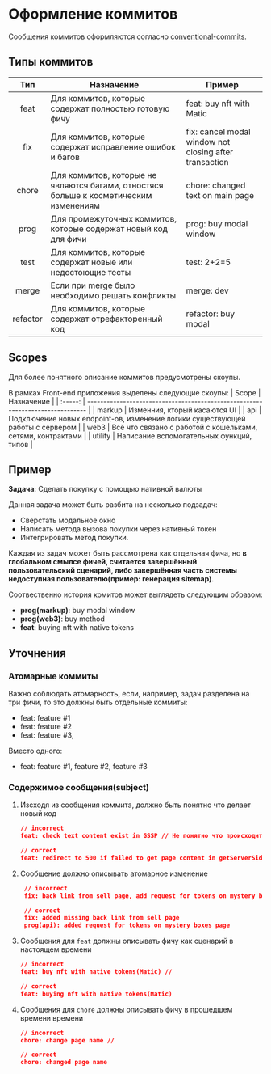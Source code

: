 # Оформление коммитов
Сообщения коммитов оформляются согласно [conventional-commits](https://www.conventionalcommits.org/ru/v1.0.0/).

## Типы коммитов
|   Тип    | Назначение                                                                            | Пример                                                 |
| :------: | ------------------------------------------------------------------------------------- | ------------------------------------------------------ |
|   feat   | Для коммитов, которые содержат полностью готовую фичу                                 | feat: buy nft with Matic                               |
|   fix    | Для коммитов, которые содержат исправление ошибок и багов                             | fix: cancel modal window not closing after transaction |
|  chore   | Для коммитов, которые не являются багами, отностяся больше к косметическим изменениям | chore: changed text on main page                       |
|   prog   | Для промежуточных коммитов, которые содержат новый код для фичи                       | prog: buy modal window                                 |
|   test   | Для коммитов, которые содержат новые или недостоющие тесты                            | test: 2+2=5                                            |
|  merge   | Если при merge было необходимо решать конфликты                                       | merge: dev                                             |
| refactor | Для коммитов, которые содержат отрефакторенный код                                    | refactor: buy modal                                    |

## Scopes

Для более понятного описание коммитов предусмотрены скоупы.  

В рамках Front-end приложения выделены следующие скоупы:
|  Scope  | Назначение                                                                     |
| :-----: | ------------------------------------------------------------------------------ |
| markup  | Изменния, кторый касаются UI                                                   |
|   api   | Подключение новых endpoint-ов, изменение логики существующей работы с сервером |
|  web3   | Всё что связано с работой с кошельками, сетями, контрактами                    |
| utility | Написание вспомогательных функций, типов                                       |

## Пример
**Задача**: Сделать покупку с помощью нативной валюты  

Данная задача может быть разбита на несколько подзадач:
- Сверстать модальное окно
- Написать метода вызова покупки через нативный токен
- Интегрировать метод покупки.

Каждая из задач может быть рассмотрена как отдельная фича, но **в глобальном смылсе фичей, считается завершённый пользовательский сценарий, либо завершённая часть системы недоступная пользователю(пример: генерация sitemap)**.

Соотвественно история комитов может выглядеть следующим образом:
- **prog(markup)**: buy modal window
- **prog(web3)**: buy method
- **feat**: buying nft with native tokens

## Уточнения

### Атомарные коммиты
Важно соблюдать атомарность, если, например, задач разделена на три фичи, то это должны быть отдельные коммиты:
- feat: feature #1
- feat: feature #2
- feat: feature #3,

Вместо одного:
- feat: feature #1, feature #2, feature #3

### Содержимое сообщения(subject)
1. Изсходя из сообщения коммита, должно быть понятно что делает новый код
    ```json
    // incorrect
    feat: check text content exist in GSSP // Не понятно что происходит после проверки и для чего она, использование абревиатуры

    // correct
    feat: redirect to 500 if failed to get page content in getServerSideProps
    ```
2. Сообщение должно описывать атомарное изменение
   ```json
    // incorrect
    fix: back link from sell page, add request for tokens on mystery boxes page // Сообщение соддержит изменния для ссылки страницы продажи и измение запроса на токены

    // correct
    fix: added missing back link from sell page
    prog(api): added request for tokens on mystery boxes page
   ```
3. Сообщения для `feat` должны описывать фичу как сценарий в настоящем времени
    ```json
    // incorrect
    feat: buy nft with native tokens(Matic) //

    // correct
    feat: buying nft with native tokens(Matic)
    ```
4. Сообщения для `chore` должны описывать фичу в прошедшем времени времени
    ```json
    // incorrect
    chore: change page name //

    // correct
    chore: changed page name
    ```
